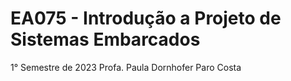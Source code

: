# EA075 - Introdução a Projeto de Sistemas Embarcados

1° Semestre de 2023
Profa. Paula Dornhofer Paro Costa



